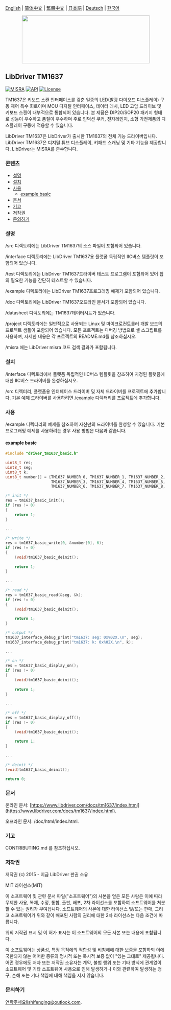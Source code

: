 [English](/README.md) | [ 简体中文](/README_zh-Hans.md) | [繁體中文](/README_zh-Hant.md) | [日本語](/README_ja.md) | [Deutsch](/README_de.md) | [한국어](/README_ko.md)

<div align=center>
<img src="/doc/image/logo.svg" width="400" height="150"/>
</div>

## LibDriver TM1637

[![MISRA](https://img.shields.io/badge/misra-compliant-brightgreen.svg)](/misra/README.md) [![API](https://img.shields.io/badge/api-reference-blue.svg)](https://www.libdriver.com/docs/tm1637/index.html) [![License](https://img.shields.io/badge/license-MIT-brightgreen.svg)](/LICENSE)

TM1637은 키보드 스캔 인터페이스를 갖춘 일종의 LED(발광 다이오드 디스플레이) 구동 제어 특수 회로이며 MCU 디지털 인터페이스, 데이터 래치, LED 고압 드라이브 및 키보드 스캔이 내부적으로 통합되어 있습니다. 본 제품은 DIP20/SOP20 패키지 형태로 성능이 우수하고 품질이 우수하며 주로 인덕션 쿠커, 전자레인지, 소형 가전제품의 디스플레이 구동에 적용할 수 있습니다.

LibDriver TM1637은 LibDriver가 출시한 TM1637의 전체 기능 드라이버입니다. LibDriver TM1637은 디지털 튜브 디스플레이, 키패드 스캐닝 및 기타 기능을 제공합니다. LibDriver는 MISRA를 준수합니다.

### 콘텐츠

  - [설명](#설명)
  - [설치](#설치)
  - [사용](#사용)
    - [example basic](#example-basic)
  - [문서](#문서)
  - [기고](#기고)
  - [저작권](#저작권)
  - [문의하기](#문의하기)

### 설명

/src 디렉토리에는 LibDriver TM1637의 소스 파일이 포함되어 있습니다.

/interface 디렉토리에는 LibDriver TM1637용 플랫폼 독립적인 IIC버스 템플릿이 포함되어 있습니다.

/test 디렉토리에는 LibDriver TM1637드라이버 테스트 프로그램이 포함되어 있어 칩의 필요한 기능을 간단히 테스트할 수 있습니다.

/example 디렉토리에는 LibDriver TM1637프로그래밍 예제가 포함되어 있습니다.

/doc 디렉토리에는 LibDriver TM1637오프라인 문서가 포함되어 있습니다.

/datasheet 디렉토리에는 TM1637데이터시트가 있습니다.

/project 디렉토리에는 일반적으로 사용되는 Linux 및 마이크로컨트롤러 개발 보드의 프로젝트 샘플이 포함되어 있습니다. 모든 프로젝트는 디버깅 방법으로 셸 스크립트를 사용하며, 자세한 내용은 각 프로젝트의 README.md를 참조하십시오.

/misra 에는 LibDriver misra 코드 검색 결과가 포함됩니다.

### 설치

/interface 디렉토리에서 플랫폼 독립적인 IIC버스 템플릿을 참조하여 지정된 플랫폼에 대한 IIC버스 드라이버를 완성하십시오.

/src 디렉터리, 플랫폼용 인터페이스 드라이버 및 자체 드라이버를 프로젝트에 추가합니다. 기본 예제 드라이버를 사용하려면 /example 디렉터리를 프로젝트에 추가합니다.

### 사용

/example 디렉터리의 예제를 참조하여 자신만의 드라이버를 완성할 수 있습니다. 기본 프로그래밍 예제를 사용하려는 경우 사용 방법은 다음과 같습니다.

#### example basic

```C
#include "driver_tm1637_basic.h"

uint8_t res;
uint8_t seg;
uint8_t k;
uint8_t number[] = {TM1637_NUMBER_0, TM1637_NUMBER_1, TM1637_NUMBER_2,
                    TM1637_NUMBER_3, TM1637_NUMBER_4, TM1637_NUMBER_5,
                    TM1637_NUMBER_6, TM1637_NUMBER_7, TM1637_NUMBER_8, TM1637_NUMBER_9};

/* init */
res = tm1637_basic_init();
if (res != 0)
{
    return 1;
}

...
    
/* write */
res = tm1637_basic_write(0, &number[0], 6);
if (res != 0)
{
    (void)tm1637_basic_deinit();
    
    return 1;
}

...
    
/* read */
res = tm1637_basic_read(&seg, &k);
if (res != 0)
{
    (void)tm1637_basic_deinit();
    
    return 1;
}

/* output */
tm1637_interface_debug_print("tm1637: seg: 0x%02X.\n", seg);
tm1637_interface_debug_print("tm1637: k: 0x%02X.\n", k);

...
    
/* on */
res = tm1637_basic_display_on();
if (res != 0)
{
    (void)tm1637_basic_deinit();
    
    return 1;
}

...
    
/* off */
res = tm1637_basic_display_off();
if (res != 0)
{
    (void)tm1637_basic_deinit();
    
    return 1;
}

...
    
/* deinit */
(void)tm1637_basic_deinit();

return 0;
```

### 문서

온라인 문서: [https://www.libdriver.com/docs/tm1637/index.html](https://www.libdriver.com/docs/tm1637/index.html).

오프라인 문서: /doc/html/index.html.

### 기고

CONTRIBUTING.md 를 참조하십시오.

### 저작권

저작권 (c) 2015 - 지금 LibDriver 판권 소유

MIT 라이선스(MIT)

이 소프트웨어 및 관련 문서 파일("소프트웨어")의 사본을 얻은 모든 사람은 이에 따라 무제한 사용, 복제, 수정, 통합, 출판, 배포, 2차 라이선스를 포함하여 소프트웨어를 처분할 수 있는 권리가 부여됩니다. 소프트웨어의 사본에 대한 라이선스 및/또는 판매, 그리고 소프트웨어가 위와 같이 배포된 사람의 권리에 대한 2차 라이선스는 다음 조건에 따릅니다.

위의 저작권 표시 및 이 허가 표시는 이 소프트웨어의 모든 사본 또는 내용에 포함됩니다.

이 소프트웨어는 상품성, 특정 목적에의 적합성 및 비침해에 대한 보증을 포함하되 이에 국한되지 않는 어떠한 종류의 명시적 또는 묵시적 보증 없이 "있는 그대로" 제공됩니다. 어떤 경우에도 저자 또는 저작권 소유자는 계약, 불법 행위 또는 기타 방식에 관계없이 소프트웨어 및 기타 소프트웨어 사용으로 인해 발생하거나 이와 관련하여 발생하는 청구, 손해 또는 기타 책임에 대해 책임을 지지 않습니다.

### 문의하기

연락주세요lishifenging@outlook.com.